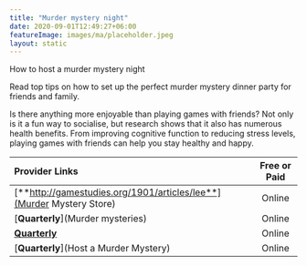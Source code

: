 ```yaml
---
title: "Murder mystery night"
date: 2020-09-01T12:49:27+06:00
featureImage: images/ma/placeholder.jpeg
layout: static
---
```


How to host a murder mystery night

Read top tips on how to set up the perfect murder mystery dinner party for friends and family.

Is there anything more enjoyable than playing games with friends? Not only is it a fun way to socialise, but research shows that it also has numerous health benefits. From improving cognitive function to reducing stress levels, playing games with friends can help you stay healthy and happy.

| Provider Links      | Free or Paid  |  
| :-----------          | :--------------:      |  
| [**http://gamestudies.org/1901/articles/lee**](Murder Mystery Store) | Online | 
| [**Quarterly**](Murder mysteries) | Online | 
| [**Quarterly**](Mayhem) | Online | 
| [**Quarterly**](Host a Murder Mystery) | Online | 
  

<br/><br/>






